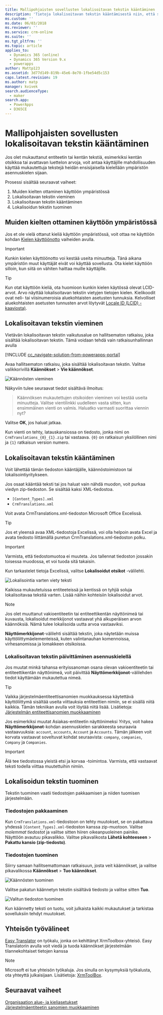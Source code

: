 ```yaml
---
title: Mallipohjaisten sovellusten lokalisoitavan tekstin kääntäminen | MicrosoftDocs
description: 'Tietoja lokalisoitavan tekstin kääntämisestä niin, että se tukee useita kieliä'
ms.custom: ''
ms.date: 06/03/2018
ms.reviewer: ''
ms.service: crm-online
ms.suite: ''
ms.tgt_pltfrm: ''
ms.topic: article
applies_to:
  - Dynamics 365 (online)
  - Dynamics 365 Version 9.x
  - powerapps
author: Mattp123
ms.assetid: 3d77d149-819b-45e6-8e70-1fbe54d5c153
caps.latest.revision: 19
ms.author: matp
manager: kvivek
search.audienceType:
  - maker
search.app:
  - PowerApps
  - D365CE
---
```

# <a name="translate-localizable-text-for-model-driven-apps"></a>Mallipohjaisten sovellusten lokalisoitavan tekstin kääntäminen

Jos olet mukauttanut entiteetin tai kentän tekstiä, esimerkiksi kentän otsikkoa tai avattavan luettelon arvoja, voit antaa käyttäjille mahdollisuuden käyttää mukautettuja tekstejä heidän ensisijaisella kielellään ympäristön asennuskielen sijaan. 

Prosessi sisältää seuraavat vaiheet:
1. Muiden kielten ottaminen käyttöön ympäristössä
2. Lokalisoitavan tekstin vieminen
3. Lokalisoitavan tekstin kääntäminen
4. Lokalisoidun tekstin tuominen

## <a name="enable-other-languages-for-your-environment"></a>Muiden kielten ottaminen käyttöön ympäristössä

Jos et ole vielä ottanut kieliä käyttöön ympäristössä, voit ottaa ne käyttöön kohdan [Kielen käyttöönotto](https://docs.microsoft.com/dynamics365/customer-engagement/admin/enable-languages) vaiheiden avulla.

> [!IMPORTANT]
> Kunkin kielen käyttöönotto voi kestää useita minuutteja. Tänä aikana ympäristön muut käyttäjät eivät voi käyttää sovellusta. Ota kielet käyttöön silloin, kun siitä on vähiten haittaa muille käyttäjille.

> [!TIP]
> Kun otat käyttöön kieliä, ota huomioon kunkin kielen käytössä olevat LCID-arvot. Arvo näyttää lokalisoitavan tekstin vietyjen tietojen kielen. Kielikoodit ovat neli- tai viisinumeroisia aluekohtaisten asetusten tunnuksia. Kelvolliset aluekohtaisten asetusten tunnusten arvot löytyvät [Locale ID (LCID) -kaaviosta)](http://go.microsoft.com/fwlink/?LinkId=122128).

## <a name="export-the-localizable-text"></a>Lokalisoitavan tekstin vieminen

Vietävän lokalisoitavan tekstin vaikutusalue on hallitsematon ratkaisu, joka sisältää lokalisoitavan tekstin. Tämä voidaan tehdä vain ratkaisunhallinnan avulla

[!INCLUDE [cc_navigate-solution-from-powerapps-portal](../../includes/cc_navigate-solution-from-powerapps-portal.md)]

Avaa hallitsematon ratkaisu, joka sisältää lokalisoitavan tekstin. Valitse valikkorivillä **Käännökset** > **Vie käännökset**. 

![Käännösten vieminen](media/export-localizable-text.png)

Näkyviin tulee seuraavat tiedot sisältävä ilmoitus:
> Käännöksen mukautettujen otsikoiden vieminen voi kestää useita minuutteja. Valitse vientilinkki uudelleen vasta sitten, kun ensimmäinen vienti on valmis. Haluatko varmasti suorittaa viennin nyt? 

Valitse **OK**, jos haluat jatkaa.

Kun vienti on tehty, latauskansiossa on tiedosto, jonka nimi on `CrmTranslations_{0}_{1}.zip` tai vastaava. `{0}` on ratkaisun yksilöllinen nimi ja `{1}` ratkaisun version numero.

## <a name="get-the-localizable-text-translated"></a>Lokalisoitavan tekstin kääntäminen

Voit lähettää tämän tiedoston kääntäjälle, käännöstoimistoon tai lokalisointiyritykseen.

Jos osaat kääntää teksti tai jos haluat vain nähdä muodon, voit purkaa viedyn zip-tiedoston. Se sisältää kaksi XML-tiedostoa. 
 - `[Content_Types].xml`
 - `CrmTranslations.xml`

Voit avata CrmTranslations.xml-tiedoston Microsoft Office Excelissä.

> [!TIP]
> Jos et yleensä avaa XML-tiedostoja Excelissä, voi olla helpoin avata Excel ja avata tiedosto liittämällä puretun CrmTranslations.xml-tiedoston polku.

> [!IMPORTANT]
> Varmista, että tiedostomuotoa ei muuteta. Jos tallennat tiedoston jossakin toisessa muodossa, et voi tuoda sitä takaisin.

Kun tarkastelet tietoja Excelissä, valitse **Lokalisoidut otsikot** -välilehti.

![Lokalisointia varten viety teksti](media/localized-labels-tab-exported-languages.png)

Kaikissa mukautetuissa entiteeteissä ja kentissä on tyhjiä soluja lokalisoitavaa tekstiä varten. Lisää näihin kohteisiin lokalisoidut arvot.

> [!NOTE]
> Jos olet muuttanut vakioentiteetin tai entiteettikentän näyttönimeä tai kuvausta, lokalisoidut merkkijonot vastaavat yhä alkuperäisen arvon käännöksiä. Nämä tulee lokalisoida uutta arvoa vastaaviksi.

**Näyttömerkkijonot**-välilehti sisältää tekstin, joka näytetään muissa käyttöliittymäelementeissä, kuten valintanauhan komennoissa, virhesanomissa ja lomakkeen otsikoissa.

### <a name="updating-localizable-text-in-the-base-language"></a>Lokalisoitavan tekstin päivittäminen asennuskielellä

Jos muutat minkä tahansa erityissanoman osana olevan vakioentiteetin tai entiteettikentän näyttönimeä, voit päivittää **Näyttömerkkijonot**-välilehden tiedot käyttämään mukautettua nimeä.

> [!TIP]
> Vaikka järjestelmäentiteettisanomien muokkauksessa käytettävä käyttöliittymä sisältää useita viittauksia entiteettien nimiin, se ei sisällä niitä kaikkia. Tämän tekniikan avulla voit löytää niitä lisää. Lisätietoja: [Järjestelmän entiteettisanomien muokkaaminen](../common-data-service/edit-system-entity-messages.md)

Jos esimerkiksi muutat Asiakas-entiteetin näyttönimeksi *Yritys*, voit hakea **Näyttömerkkijonot**-kohdan asennuskielen sarakkeesta seuraavia vastaavuuksia: `account`, `accounts`, `Account` ja `Accounts`. Tämän jälkeen voit korvata vastaavat soveltuvat kohdat seuraavista: `company`, `companies`, `Company` ja `Companies`.

> [!IMPORTANT]
> Älä tee tiedostossa yleistä etsi ja korvaa -toimintoa. Varmista, että vastaavat teksti todella viittaa muutettuihin nimiin.


## <a name="import-the-localized-text"></a>Lokalisoidun tekstin tuominen
Tekstin tuominen vaatii tiedostojen pakkaamisen ja niiden tuomisen järjestelmään.

### <a name="compress-the-files"></a>Tiedostojen pakkaaminen

Kun `CrmTranslations.xml`-tiedostoon on tehty muutokset, se on pakattava yhdessä `[Content_Types].xml`-tiedoston kanssa zip-muotoon. Valitse *molemmat tiedostot* ja valitse sitten hiiren oikeanpuoleinen painike. Näyttöön avautuu pikavalikko. Valitse pikavalikosta **Lähetä kohteeseen** > **Pakattu kansio (zip-tiedosto)**.

### <a name="import-the-files"></a>Tiedostojen tuominen

Siirry samaan hallitsemattomaan ratkaisuun, josta veit käännökset, ja valitse pikavalikossa **Käännökset** > **Tuo käännökset**. 

![Käännösten tuominen](media/import-translations.png)

Valitse pakatun käännetyn tekstin sisältävä tiedosto ja valitse sitten **Tuo**.

![Valitun tiedoston tuominen](media/import-translated-text-dialog.png)

Kun käännetty teksti on tuotu, voit julkaista kaikki mukautukset ja tarkistaa sovelluksiin tehdyt muutokset.

## <a name="community-tools"></a>Yhteisön työvälineet

[Easy Translator](https://www.xrmtoolbox.com/plugins/MsCrmTools.Translator/) on työkalu, jonka on kehittänyt XrmToolbox-yhteisö. Easy Translatorin avulla voit viedä ja tuoda käännökset järjestelmään tilannekohtaiset tietojen kanssa 

> [!NOTE]
> Microsoft ei tue yhteisön työkaluja.
> Jos sinulla on kysymyksiä työkalusta, ota yhteyttä julkaisijaan. Lisätietoja: [XrmToolBox](https://www.xrmtoolbox.com).


## <a name="next-steps"></a>Seuraavat vaiheet
[Organisaation alue- ja kieliasetukset](https://docs.microsoft.com/dynamics365/customer-engagement/admin/enable-languages)<br />
[Järjestelmäentiteetin sanomien muokkaaminen](../common-data-service/edit-system-entity-messages.md)

